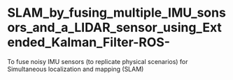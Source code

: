 # SLAM_by_fusing_multiple_IMU_sonsors_and_a_LIDAR_sensor_using_Extended_Kalman_Filter-ROS-
To fuse noisy IMU sensors (to replicate physical scenarios) for Simultaneous localization and mapping (SLAM)


